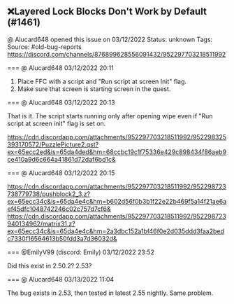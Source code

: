 ## ❌Layered Lock Blocks Don't Work by Default (#1461)
@ Alucard648 opened this issue on 03/12/2022
Status: unknown
Tags: 
Source: #old-bug-reports https://discord.com/channels/876899628556091432/952297703218511992


=== @ Alucard648 03/12/2022 20:11

1. Place FFC with a script and "Run script at screen Init" flag.
2. Make sure that screen is starting screen in the quest.

=== @ Alucard648 03/12/2022 20:13

That is it. The script starts running only after opening wipe even if "Run script at screen init" flag is set on.

https://cdn.discordapp.com/attachments/952297703218511992/952298325393170572/PuzzlePicture2.qst?ex=65ecc2ed&is=65da4ded&hm=68ccbc19c1f75336e429c898434f86aeb9ce410a9d6c664a41861d72daf6bd1c&

=== @ Alucard648 03/12/2022 20:15


https://cdn.discordapp.com/attachments/952297703218511992/952298723738779738/pushblock2_3.z?ex=65ecc34c&is=65da4e4c&hm=b602d56f0b3b1f22e22b469f5a14f21ae6aef45dfc1048742246c02c757d7cf6&
https://cdn.discordapp.com/attachments/952297703218511992/952298723940134962/matrix31.z?ex=65ecc34c&is=65da4e4c&hm=2a3dbc152a1bf46f0e2d035ddd3faa2bedc7330f16564613b50fdd3a7d36032d&

=== @EmilyV99 (discord: Emily) 03/12/2022 23:52

Did this exist in 2.50.2? 2.53?

=== @ Alucard648 03/13/2022 11:04

The bug exists in 2.53, then tested in latest 2.55 nightly. Same problem.
